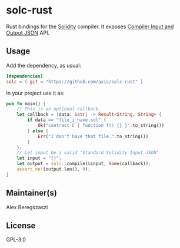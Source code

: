 # solc-rust

Rust bindings for the [Solidity] compiler. It exposes [Compiler Input and Output JSON] API.

## Usage

Add the dependency, as usual:

```toml
[dependencies]
solc = { git = "https://github.com/axic/solc-rust" }
```

In your project use it as:
```rust
pub fn main() {
    // This is an optional callback.
    let callback = |data: &str| -> Result<String, String> {
        if data == "file_i_have.sol" {
            Ok("contract C { function f() {} }".to_string())
        } else {
            Err("I don't have that file.".to_string())
        }
    };
    // Let input be a valid "Standard Solidity Input JSON"
    let input = "{}";
    let output = solc::compile(&input, Some(callback));
    assert_ne!(output.len(), 0);
}
```

## Maintainer(s)

Alex Beregszaszi

## License

GPL-3.0

[Solidity]: https://github.com/ethereum/solidity
[Compiler Input and Output JSON]: https://solidity.readthedocs.io/en/latest/using-the-compiler.html#compiler-input-and-output-json-description

